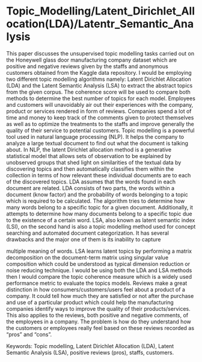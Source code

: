 # Topic_Modelling/Latent_Dirichlet_Allocation(LDA)/Latentr_Semantic_Analysis
This paper discusses the unsupervised topic modelling tasks carried out on the Honeywell glass door manufacturing company dataset which are positive and negative reviews given by the staffs and anonymous customers  obtained from the Kaggle data repository. I would be employing two different topic modelling algorithms namely: Latent Dirichlet Allocation (LDA) and the Latent Semantic Analysis (LSA) to extract the abstract topics from the given corpus. The coherence score will be used to compare both methods to determine the best number of topics for each model. 
Employees and customers will unavoidably air out their experiences with the company, product or services rendered in form of reviews. Companies spend a lot of time and money to keep track of the comments given to protect themselves as well as to optimize the treatments to the staffs and improve generally the quality of their service to potential customers. Topic modelling is a powerful tool used in natural language processing (NLP). It helps the company to analyze a large textual document to find out what the document is talking about. In NLP, the latent Dirichlet allocation method is a generative statistical model that allows sets of observation to be explained by unobserved groups that shed light on similarities of the textual data by discovering topics and then automatically classifies them within the collection in terms of how relevant these individual documents are to each of the discovered topics. LDA assumes that the words found in each document are related. LDA consists of two parts, the words within a document (know factor) and the probability of words belonging to a topic which is required to be calculated. The algorithm tries to determine how many words belong to a specific topic for a given document. Additionally, it attempts to determine how many documents belong to a specific topic due to the existence of a certain word. LSA, also known as latent semantic index (LSI), on the second hand is also a topic modelling method used for concept searching and automated document categorization. It has several drawbacks and the major one of them is its inability to capture

multiple meaning of words. LSA learns latent topics by performing a matrix decomposition on the document-term matrix using singular value composition which could be understood as typical dimension reduction or noise reducing technique. I would be using both the LDA and LSA methods then I would compare the topic coherence measure which is a widely used performance metric to evaluate the topics models. 
Reviews make a great distinction in how consumers/customers/users feel about a product of a company. It could tell how much they are satisfied or not after the purchase and use of a particular product which could help the manufacturing companies identify ways to improve the quality of their products/services. This also applies to the reviews, both positive and negative comments, of the employees in a company.
 The problem is how do they understand how the customers or employees really feel based on these reviews recorded as “pros” and “cons”.

Keywords: Topic modelling, Latent Dirichlet Allocation (LDA), Latent Semantic Analysis (LSA), positive reviews (pros), staffs, customers.

